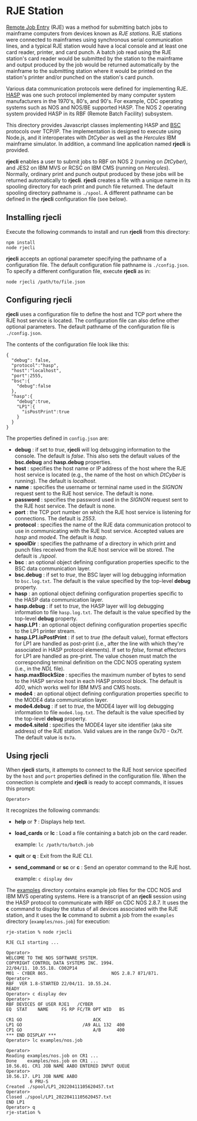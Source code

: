 # RJE Station
[Remote Job Entry](https://en.wikipedia.org/wiki/Remote_job_entry) (RJE) was a method
for submitting batch jobs to mainframe computers from devices known as *RJE
stations*. RJE stations were connected to mainframes using synchronous serial
communication lines, and a typical RJE station would have a local console and at
least one card reader, printer, and card punch. A batch job read using the RJE
station's card reader would be submitted by the station to the mainframe and output
produced by the job would be returned automatically by the mainframe to the
submitting station where it would be printed on the station's printer and/or punched
on the station's card punch.

Various data communication protocols were defined for implementing RJE.
[HASP](https://en.wikipedia.org/wiki/Houston_Automatic_Spooling_Priority) was one
such protocol implemented by many computer system manufacturers in the 1970's, 80's, and 90's. For example, CDC operating systems such as NOS and NOS/BE supported HASP.
The NOS 2 operating system provided HASP in its RBF (Remote Batch Facility)
subsystem.

This directory provides Javascript classes implementing HASP and
[BSC](https://en.wikipedia.org/wiki/Binary_Synchronous_Communications) protocols over
TCP/IP. The implementation is designed to execute using Node.js, and it interoperates
with *DtCyber* as well as the *Hercules* IBM mainframe simulator. In addition, a
command line application named **rjecli** is provided.

**rjecli** enables a user to submit jobs to RBF on NOS 2 (running on *DtCyber*), and
JES2 on IBM MVS or RCSC on IBM CMS (running on *Hercules*). Normally, ordinary print
and punch output produced by these jobs will be returned automatically to **rjecli**.
**rjecli** creates a file with a unique name in its spooling directory for each
print and punch file returned. The default spooling directory pathname is `./spool`.
A different pathname can be defined in the **rjecli** configuration file (see below). 

## Installing rjecli
Execute the following commands to install and run **rjecli** from this directory:

    npm install
    node rjecli

**rjecli** accepts an optional parameter specifying the pathname of a configuration file. The default configuration file pathname is `./config.json`. To specify a different configuration file, execute **rjecli** as in:

    node rjecli /path/to/file.json

## Configuring rjecli
**rjecli** uses a configuration file to define the host and TCP port where the RJE
host service is located. The configuration file can also define other optional 
parameters. The default pathname of the configuration file is `./config.json`.

The contents of the configuration file look like this:

```
{
  "debug": false,
  "protocol":"hasp",
  "host":"localhost",
  "port":2555,
  "bsc":{
    "debug":false
  },
  "hasp":{
    "debug":true,
    "LP1":{
      "isPostPrint":true
    }
  }
}
```

The properties defined in `config.json` are:
- **debug** : if set to *true*, **rjecli** will log debugging information to the console. The default is *false*. This also sets the default values of the **bsc.debug** and **hasp.debug** properties.
- **host** : specifies the host name or IP address of the host where the RJE host service is located (e.g., the name of the host on which *DtCyber* is running). The default is *localhost*.
- **name** : specifies the username or terminal name used in the *SIGNON* request
sent to the RJE host service. The default is none.
- **password** : specifies the password used in the *SIGNON* request sent to the RJE
host service. The default is none.
- **port** : the TCP port number on which the RJE host service is listening for connections. The default is *2553*.
- **protocol** : specifies the name of the RJE data communication protocol to use in
communicating with the RJE host service. Accepted values are *hasp* and *mode4*. The
default is *hasp*. 
- **spoolDir** : specifies the pathname of a directory in which print and punch files
received from the RJE host service will be stored. The default is *./spool*.
- **bsc** : an optional object defining configuration properties specific to the BSC data communication layer.
- **bsc.debug** : if set to *true*, the BSC layer will log debugging information to `bsc.log.txt`. The default is the value specified by the top-level **debug**
property.
- **hasp** : an optional object defining configuration properties specific to the HASP data communication layer.
- **hasp.debug** : if set to *true*, the HASP layer will log debugging information to file `hasp.log.txt`. The default is the value specified by the top-level **debug**
property.
- **hasp.LP1** : an optional object defining configuration properties specific to the LP1 printer stream.
- **hasp.LP1.isPostPrint** : if set to *true* (the default value), format effectors
for LP1 are handled as post-print (i.e., after the line with which they're associated
in HASP protocol elements). If set to *false*, format effectors for LP1 are handled
as pre-print. The value chosen must match the corresponding terminal definition
on the CDC NOS operating system (i.e., in the *NDL* file).
- **hasp.maxBlockSize** : specifies the maximum number of bytes to send to the HASP
service host in each HASP protocol block. The default is *400*, which works well for
IBM MVS and CMS hosts.
- **mode4** : an optional object defining configuration properties specific to the MODE4 data communication layer.
- **mode4.debug** : if set to *true*, the MODE4 layer will log debugging information to file `mode4.log.txt`. The default is the value specified by the top-level
**debug** property.
- **mode4.siteId** : specifies the MODE4 layer site identifier (aka site address)
of the RJE station. Valid values are in the range 0x70 - 0x7f. The default value
is `0x7a`.

## Using rjecli
When **rjecli** starts, it attempts to connect to the RJE host service specified by the `host` and `port` properties defined in the configuration file. When the
connection is complete and **rjecli** is ready to accept commands, it issues this
prompt:

    Operator> 

It recognizes the following commands:

- **help** or **?** : Displays help text.

- **load_cards** or **lc** : Load a file containing a batch job on the card reader.

  example: `lc /path/to/batch.job`

- **quit** or **q** : Exit from the RJE CLI.

- **send_command** or **sc** or **c** : Send an operator command to the RJE host.

  example: `c display dev`

The [examples](examples) directory contains example job files for the CDC NOS and
IBM MVS operating systems. Here is a transcript of an **rjecli** session using
the HASP protocol to communicate with RBF on CDC NOS 2.8.7. It uses the **c** command
to display the status of all devices associated with the RJE station, and it uses the
**lc** command to submit a job from the `examples` directory (`examples/nos.job`) for
execution:
```
rje-station % node rjecli

RJE CLI starting ...

Operator>
WELCOME TO THE NOS SOFTWARE SYSTEM.
COPYRIGHT CONTROL DATA SYSTEMS INC. 1994.
22/04/11. 10.55.18. CO02P14
M01 - CYBER 865.                        NOS 2.8.7 871/871.
Operator>
RBF  VER 1.8-STARTED 22/04/11. 10.55.24.
READY
Operator> c display dev
Operator>
RBF DEVICES OF USER RJE1   /CYBER
EQ  STAT    NAME     FS RP FC/TR OPT WID   BS

CR1 GO                           ACK
LP1 GO                       /A9 ALL 132  400
CP1 GO                           A/B      400
*** END DISPLAY ***
Operator> lc examples/nos.job

Operator>
Reading examples/nos.job on CR1 ...
Done    examples/nos.job on CR1 ...
10.56.01. CR1 JOB NAME AABO ENTERED INPUT QUEUE
Operator>
10.56.17. LP1 JOB NAME AABO
         6 PRU-S
Created ./spool/LP1_20220411105620457.txt
Operator>
Closed ./spool/LP1_20220411105620457.txt
END LP1
Operator> q
rje-station %
```

